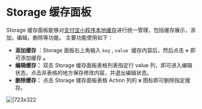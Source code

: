 
# Storage 缓存面板

Storage 缓存面板能够对[支付宝小程序本地缓存](https://opendocs.alipay.com/mini/api/qm3ggk)进行统一管理，包括缓存展示，添加，编辑，删除等功能。 主要功能使用如下：

- **添加缓存** ：Storage 面板右上角输入 `key` , `value`  缓存内容后，然后点击 **+** 即可添加缓存 **。**
- **编辑缓存：** 双击 Storage 缓存面板表格列表指定行 value 列，即可进入编辑状态，点击非表格的地方保存修改内容，并退出编辑状态。
- **删除缓存：** 点击 Storage 缓存面板表格 Action 列的 **x** 图标即可删除指定缓存。

![|723x322](https://cdn.nlark.com/yuque/0/2021/png/179989/1618901191266-f189db46-66c5-4890-a80f-575499bd754f.png#align=left&display=inline&height=863&margin=%5Bobject%20Object%5D&name=storage.png&originHeight=863&originWidth=1939&size=62000&status=done&style=none&width=1939)
